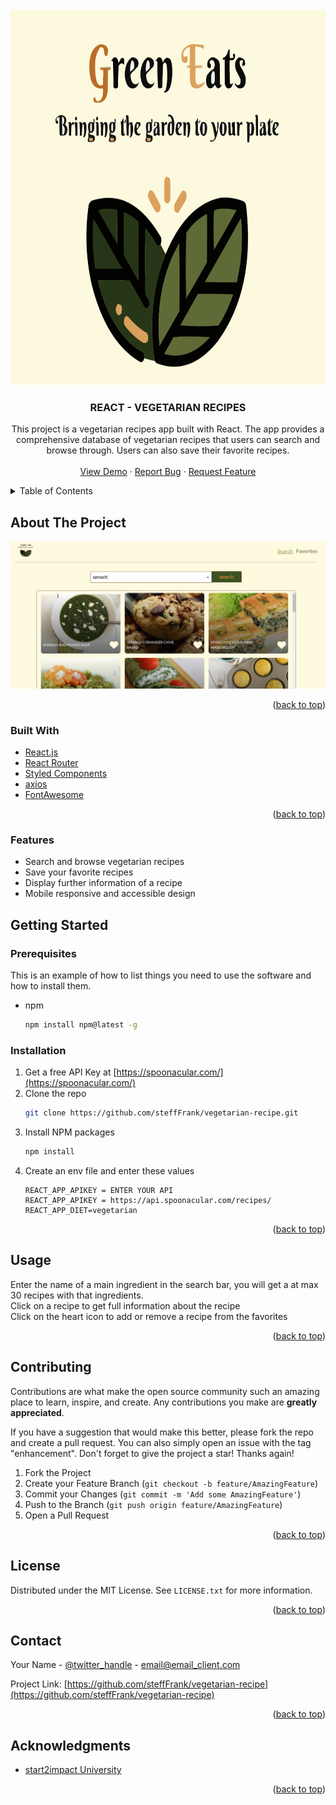 <div id="top"></div>

<!-- PROJECT LOGO -->
<br />
<div align="center">
  <a href="https://github.com/steffFrank/vegetarian-recipe">
    <img src="src/assets/images/bg-image.svg" alt="Logo" width="600" height="600">
  </a>

<h3 align="center">REACT - VEGETARIAN RECIPES</h3>

  <p align="center">
    This project is a vegetarian recipes app built with React. The app provides a comprehensive database of vegetarian recipes that users can search and browse through. Users can also save their favorite recipes.   
    <br />
    <br />
    <a href="https://green-eats-veg.netlify.app/">View Demo</a>
    ·
    <a href="https://github.com/steffFrank/vegetarian-recipe/issues">Report Bug</a>
    ·
    <a href="https://github.com/steffFrank/vegetarian-recipe/issues">Request Feature</a>
  </p>
</div>

<!-- TABLE OF CONTENTS -->
<details>
  <summary>Table of Contents</summary>
  <ol>
    <li>
      <a href="#about-the-project">About The Project</a>
      <ul>
        <li><a href="#built-with">Built With</a></li>
      </ul>
    </li>
    <li>
      <a href="#getting-started">Getting Started</a>
      <ul>
        <li><a href="#prerequisites">Prerequisites</a></li>
        <li><a href="#installation">Installation</a></li>
      </ul>
    </li>
    <li><a href="#usage">Usage</a></li>
    <li><a href="#contributing">Contributing</a></li>
    <li><a href="#license">License</a></li>
    <li><a href="#contact">Contact</a></li>
    <li><a href="#acknowledgments">Acknowledgments</a></li>
  </ol>
</details>

<!-- ABOUT THE PROJECT -->
## About The Project  

[<img src="src/assets/images/green_eats_screenshot.png" />](https://green-eats-veg.netlify.app/)
<p align="right">(<a href="#top">back to top</a>)</p>

### Built With

* [React.js](https://reactjs.org/)
* [React Router](https://reactrouter.com/en/main)
* [Styled Components](https://styled-components.com/)
* [axios](https://www.axios.com/)
* [FontAwesome](https://fontawesome.com/)

<p align="right">(<a href="#top">back to top</a>)</p>  

### Features    
* Search and browse vegetarian recipes  
* Save your favorite recipes  
* Display further information of a recipe   
* Mobile responsive and accessible design  

<!-- GETTING STARTED -->
## Getting Started

### Prerequisites

This is an example of how to list things you need to use the software and how to install them.
* npm
  ```sh
  npm install npm@latest -g
  ```

### Installation

1. Get a free API Key at [https://spoonacular.com/](https://spoonacular.com/)
2. Clone the repo
   ```sh
   git clone https://github.com/steffFrank/vegetarian-recipe.git
   ```
3. Install NPM packages
   ```sh
   npm install
   ```
4. Create an env file and enter these values
   ```
   REACT_APP_APIKEY = ENTER YOUR API
   REACT_APP_APIKEY = https://api.spoonacular.com/recipes/
   REACT_APP_DIET=vegetarian 
   ```

<p align="right">(<a href="#top">back to top</a>)</p>

<!-- USAGE EXAMPLES -->
## Usage
Enter the name of a main ingredient in the search bar, you will get a at max 30 recipes with that ingredients.  
Click on a recipe to get full information about the recipe  
Click on the heart icon to add or remove a recipe from the favorites  

<p align="right">(<a href="#top">back to top</a>)</p>

<!-- CONTRIBUTING -->
## Contributing

Contributions are what make the open source community such an amazing place to learn, inspire, and create. Any contributions you make are **greatly appreciated**.

If you have a suggestion that would make this better, please fork the repo and create a pull request. You can also simply open an issue with the tag "enhancement".
Don't forget to give the project a star! Thanks again!

1. Fork the Project
2. Create your Feature Branch (`git checkout -b feature/AmazingFeature`)
3. Commit your Changes (`git commit -m 'Add some AmazingFeature'`)
4. Push to the Branch (`git push origin feature/AmazingFeature`)
5. Open a Pull Request

<p align="right">(<a href="#top">back to top</a>)</p>

<!-- LICENSE -->
## License

Distributed under the MIT License. See `LICENSE.txt` for more information.

<p align="right">(<a href="#top">back to top</a>)</p>

<!-- CONTACT -->
## Contact

Your Name - [@twitter_handle](https://twitter.com/twitter_handle) - email@email_client.com

Project Link: [https://github.com/steffFrank/vegetarian-recipe](https://github.com/steffFrank/vegetarian-recipe)

<p align="right">(<a href="#top">back to top</a>)</p>



<!-- ACKNOWLEDGMENTS -->
## Acknowledgments

* [start2impact University](https://talent.start2impact.it/)

<p align="right">(<a href="#top">back to top</a>)</p>


